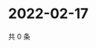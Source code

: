 # 2022-02-17

共 0 条

<!-- BEGIN WEIBO -->
<!-- 最后更新时间 Thu Feb 17 2022 05:10:45 GMT+0800 (China Standard Time) -->

<!-- END WEIBO -->
